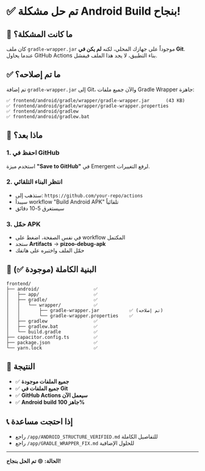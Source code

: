 # ✅ تم حل مشكلة Android Build بنجاح!

## 🎯 ما كانت المشكلة؟
كان ملف `gradle-wrapper.jar` موجوداً على جهازك المحلي، لكنه **لم يكن في Git**.  
عندما يحاول GitHub Actions بناء التطبيق، لا يجد هذا الملف فيفشل.

## ✅ ما تم إصلاحه؟
تم إضافة `gradle-wrapper.jar` إلى Git، والآن جميع ملفات Gradle Wrapper جاهزة:

```
✅ frontend/android/gradle/wrapper/gradle-wrapper.jar      (43 KB)
✅ frontend/android/gradle/wrapper/gradle-wrapper.properties
✅ frontend/android/gradlew
✅ frontend/android/gradlew.bat
```

## 🚀 ماذا بعد؟

### 1. احفظ في GitHub
استخدم ميزة **"Save to GitHub"** في Emergent لرفع التغييرات.

### 2. انتظر البناء التلقائي
- ستذهب إلى: `https://github.com/your-repo/actions`
- سيبدأ workflow "Build Android APK" تلقائياً
- سيستغرق 5-10 دقائق

### 3. حمّل APK
- في نفس الصفحة، اضغط على workflow المكتمل
- ستجد **Artifacts** → **pizoo-debug-apk**
- حمّل الملف واختبره على هاتفك

## 📱 البنية الكاملة (موجودة ✅)

```
frontend/
├── android/                    ✅
│   ├── app/                    ✅
│   ├── gradle/                 ✅
│   │   └── wrapper/            ✅
│   │       ├── gradle-wrapper.jar           ✅ (تم إصلاحه)
│   │       └── gradle-wrapper.properties    ✅
│   ├── gradlew                 ✅
│   ├── gradlew.bat             ✅
│   └── build.gradle            ✅
├── capacitor.config.ts         ✅
├── package.json                ✅
└── yarn.lock                   ✅
```

## 🎉 النتيجة
- ✅ **جميع الملفات موجودة**
- ✅ **جميع الملفات في Git**
- ✅ **GitHub Actions سيعمل الآن**
- ✅ **Android build جاهز 100%**

## 📞 إذا احتجت مساعدة
- راجع `/app/ANDROID_STRUCTURE_VERIFIED.md` للتفاصيل الكاملة
- راجع `/app/GRADLE_WRAPPER_FIX.md` للحلول الإضافية

---

**الحالة:** 🟢 **تم الحل بنجاح!**
